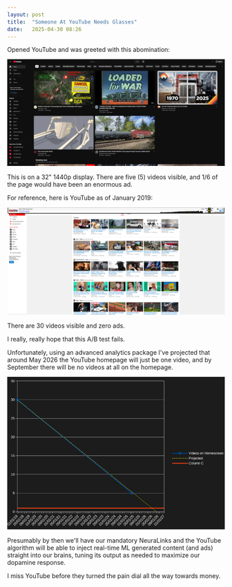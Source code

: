```yaml
---
layout: post
title:  "Someone At YouTube Needs Glasses"
date:   2025-04-30 08:26
---
```


Opened YouTube and was greeted with this abomination:

<img src="/assets/posts/2025-04-30-someone-at-youtube-needs-glasses/abomination.png">

This is on a 32" 1440p display. There are five (5) videos visible, and 1/6 of 
the page would have been an enormous ad.

For reference, here is YouTube as of January 2019:

<img src="/assets/posts/2025-04-30-someone-at-youtube-needs-glasses/old.png">

There are 30 videos visible and zero ads.

I really, really hope that this A/B test fails.

Unfortunately, using an advanced analytics package I've projected that around
May 2026 the YouTube homepage will just be one video, and by September there 
will be no videos at all on the homepage. 

<img src="/assets/posts/2025-04-30-someone-at-youtube-needs-glasses/projection.png">

Presumably by then we'll have our mandatory NeuraLinks and the YouTube algorithm
will be able to inject real-time ML generated content (and ads) straight into 
our brains, tuning its output as needed to maximize our dopamine response.

I miss YouTube before they turned the pain dial all the way towards money.
